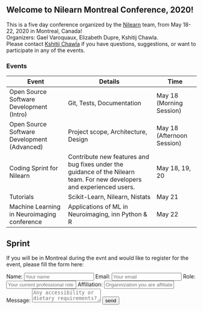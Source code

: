 ## Welcome to Nilearn Montreal Conference, 2020!

This is a five day conference organized by the [Nilearn](https:/nilearn.github.io) team, from May 18-22, 2020 in Montreal, Canada!  
Organizers: Gael Varoquaux, Elizabeth Dupre, Kshitij Chawla.  
Please contact [Kshitij Chawla](kshitij.chawla@inria.fr) if you have questions, suggestions, or want to participate in any of the events.

### Events

Event | Details | Time
----- | ------- | ----
Open Source Software Development (Intro) | Git, Tests, Documentation | May 18 (Morning Session)
Open Source Software Development (Advanced) | Project scope, Architecture, Design | May 18 (Afternoon Session)
Coding Sprint for Nilearn | Contribute new features and bug fixes under the guidance of the Nilearn team. For new developers and experienced users. | May 18, 19, 20
Tutorials | Scikit-Learn, Nilearn, Nistats | May 21
Machine Learning in Neuroimaging conference | Applications of ML in Neuroimaging, inn Python & R | May 22


Sprint
------

If you will be in Montreal during the evnt and would like to register for the event, please fill the form here:

<form name="input" method="POST" action="https://formspree.io/nilearn.events@gmail.com">
  Name: <input type="text" name="Name" placeholder="Your name">
  Email: <input type="email" name="_replyto" placeholder="Your email">
  Role: <input type="text" name="Role" placeholder="Your current professional role">
  Affiliation: <input type="text" name="Affiliation" placeholder="Organnization you are affiliated with">
  Message: <textarea name="message" placeholder="Any accessibility or dietary requirements? Any other message?"></textarea>
  <input type="submit" value="send">
</form>
